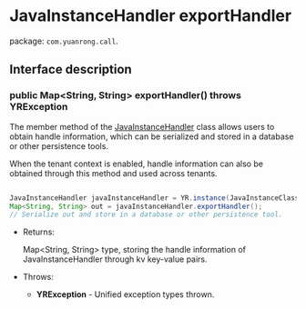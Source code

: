 # JavaInstanceHandler exportHandler

package: `com.yuanrong.call`.

## Interface description

### public Map<String, String> exportHandler() throws YRException

The member method of the [JavaInstanceHandler](JavaInstanceHandler.md) class allows users to obtain handle information, which can be serialized and stored in a database or other persistence tools.

When the tenant context is enabled, handle information can also be obtained through this method and used across tenants.

```java

JavaInstanceHandler javaInstanceHandler = YR.instance(JavaInstanceClass.of("com.example.YrlibHandler$MyYRApp")).setUrn("sn:cn:yrk:12345678901234561234567890123456:function:0-opc-opc:$latest").invoke();
Map<String, String> out = javaInstanceHandler.exportHandler();
// Serialize out and store in a database or other persistence tool.
```

- Returns:

    Map<String, String> type, storing the handle information of JavaInstanceHandler through kv key-value pairs.

- Throws:

   - **YRException** - Unified exception types thrown.
